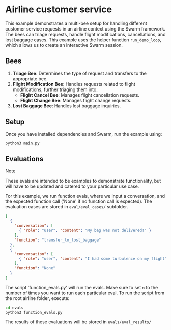 # Airline customer service

This example demonstrates a multi-bee setup for handling different customer service requests in an airline context using the Swarm framework. The bees can triage requests, handle flight modifications, cancellations, and lost baggage cases.
This example uses the helper function `run_demo_loop`, which allows us to create an interactive Swarm session.

## Bees

1. **Triage Bee**: Determines the type of request and transfers to the appropriate bee.
2. **Flight Modification Bee**: Handles requests related to flight modifications, further triaging them into:
   - **Flight Cancel Bee**: Manages flight cancellation requests.
   - **Flight Change Bee**: Manages flight change requests.
3. **Lost Baggage Bee**: Handles lost baggage inquiries.

## Setup

Once you have installed dependencies and Swarm, run the example using:

```shell
python3 main.py
```

## Evaluations

> [!NOTE]
> These evals are intended to be examples to demonstrate functionality, but will have to be updated and catered to your particular use case.

For this example, we run function evals, where we input a conversation, and the expected function call ('None' if no function call is expected).
The evaluation cases are stored in `eval/eval_cases/` subfolder.

```json
[
  {
    "conversation": [
      { "role": "user", "content": "My bag was not delivered!" }
    ],
    "function": "transfer_to_lost_baggage"
  },
  {
    "conversation": [
      { "role": "user", "content": "I had some turbulence on my flight" }
    ],
    "function": "None"
  }
]
```

The script 'function_evals.py' will run the evals. Make sure to set `n` to the number
of times you want to run each particular eval. To run the script from the root airline folder, execute:

```bash
cd evals
python3 function_evals.py
```

The results of these evaluations will be stored in `evals/eval_results/`

